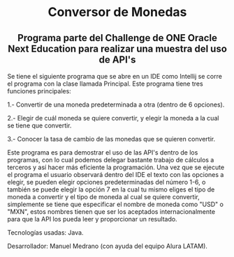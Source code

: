 <h1 align="center"> Conversor de Monedas </h1>

<h2 align="center"> Programa parte del Challenge de ONE Oracle Next Education para realizar una muestra del uso de API's </h2>

Se tiene el siguiente programa que se abre en un IDE como Intellij se corre el programa con la clase llamada Principal.
Este programa tiene tres funciones principales:

1.- Convertir de una moneda predeterminada a otra (dentro de 6 opciones).

2.- Elegir de cuál moneda se quiere convertir, y elegir la moneda a la cual se tiene que convertir.

3.- Conocer la tasa de cambio de las monedas que se quieren convertir.

Este programa es para demostrar el uso de las API's dentro de los programas, con lo cual podemos delegar bastante trabajo de cálculos
a terceros y así hacer más eficiente la programación. 
Una vez que se ejecute el programa el usuario observará dentro del IDE el texto con las opciones a elegir, se pueden elegir
opciones predeterminadas del número 1-6, o también se puede elegir la opción 7 en la cual tu mismo eliges el tipo de moneda a convertir
y el tipo de moneda al cual se quiere convertir, simplemente se tiene que especificar el nombre de moneda como "USD" o "MXN",
estos nombres tienen que ser los aceptados internacionalmente para que la API los pueda leer y proporcionar un resultado.

Tecnologías usadas: Java.

Desarrollador: Manuel Medrano (con ayuda del equipo Alura LATAM).
